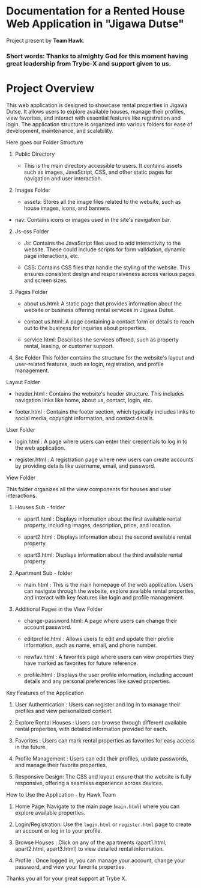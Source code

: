 # Documentation for a Rented House Web Application in "Jigawa Dutse"
Project present by **Team Hawk**.

### Short words: Thanks to almighty God for this moment having great leadership from Trybe-X and support given to us. 

# Project Overview

This web application is designed to showcase rental properties in Jigawa Dutse. It allows users to explore available houses, manage their profiles, view favorites, and interact with essential features like registration and login. The application structure is organized into various folders for ease of development, maintenance, and scalability.


Here goes our Folder Structure

1. Public Directory
   - This is the main directory accessible to users. It contains assets such as images, JavaScript, CSS, and other static pages for navigation and user interaction.

1. Images Folder

   - assets: Stores all the image files related to the website, such as house images, icons, and banners.
 
  - nav: Contains icons or images used in the site's navigation bar.


2. Js-css Folder
   - Js: Contains the JavaScript files used to add interactivity to the website. These could include scripts for form validation, dynamic page interactions, etc.

   - CSS: Contains CSS files that handle the styling of the website. This ensures consistent design and responsiveness across various pages and screen sizes.


3. Pages Folder
   - about us.html: A static page that provides information about the website or business offering rental services in Jigawa Dutse.

   - contact us.html: A page containing a contact form or details to reach out to the business for inquiries about properties.

   - service.html: Describes the services offered, such as property rental, leasing, or customer support.


4. Src Folder
This folder contains the structure for the website's layout and user-related features, such as login, registration, and profile management.

Layout Folder

   - header.html : Contains the website's header structure. This includes navigation links like home, about us, contact, login, etc.

   - footer.html : Contains the footer section, which typically includes links to social media, copyright information, and contact details.


User Folder

   - login.html : A page where users can enter their credentials to log in to the web application.

   - register.html : A registration page where new users can create accounts by providing details like username, email, and password.


View Folder

This folder organizes all the view components for houses and user interactions.

1. Houses Sub - folder
   - apart1.html : Displays information about the first available rental property, including images, description, price, and location.

   - apart2.html : Displays information about the second available rental property.

   - apart3.html: Displays information about the third available rental property.

2. Apartment Sub - folder
   - main.html : This is the main homepage of the web application. Users can navigate through the website, explore available rental properties, and interact with key features like login and profile management.

3. Additional Pages in the View Folder

   - change-password.html: A page where users can change their account password.

   - editprofile.html : Allows users to edit and update their profile information, such as name, email, and phone number.

   - newfav.html : A favorites page where users can view properties they have marked as favorites for future reference.

   - profile.html : Displays the user profile information, including account details and any personal preferences like saved properties.


Key Features of the Application

1. User Authentication : Users can register and log in to manage their profiles and view personalized content.

2. Explore Rental Houses : Users can browse through different available rental properties, with detailed information provided for each.

3. Favorites : Users can mark rental properties as favorites for easy access in the future.

4. Profile Management : Users can edit their profiles, update passwords, and manage their favorite properties.

5. Responsive Design: The CSS and layout ensure that the website is fully responsive, offering a seamless experience across devices.


How to Use the Application - by Hawk Team

1. Home Page: Navigate to the main page (`main.html`) where you can explore available properties.

2. Login/Registration: Use the `login.html` or `register.html` page to create an account or log in to your profile.

3. Browse Houses : Click on any of the apartments (apart1.html, apart2.html, apart3.html) to view detailed rental information.

4. Profile : Once logged in, you can manage your account, change your password, and view your favorite properties.

Thanks you all for your great support at Trybe X.
